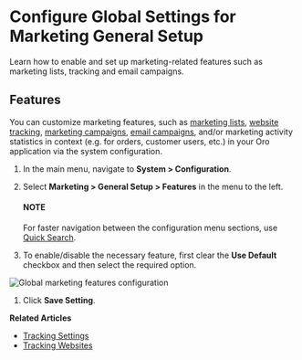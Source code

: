<a id="configuration-guide-marketing-configuration-general-setup"></a>

<a id="marketing-system-configuration"></a>

# Configure Global Settings for Marketing General Setup

Learn how to enable and set up marketing-related features such as marketing lists, tracking and email campaigns.

## Features

You can customize marketing features, such as [marketing lists](../../../../marketing/marketing-lists/index.md#user-guide-marketing-lists), [website tracking](../../../../marketing/tracking-websites/index.md#user-guide-marketing-tracking), [marketing campaigns](../../../../marketing/marketing-campaigns/index.md#user-guide-marketing-campaigns), [email campaigns](../../../../marketing/email-campaigns/index.md#user-guide-email-campaigns), and/or marketing activity statistics in context (e.g. for orders, customer users, etc.) in your Oro application via the system configuration.

1. In the main menu, navigate to **System > Configuration**.
2. Select **Marketing > General Setup > Features** in the menu to the left.

   #### NOTE
   For faster navigation between the configuration menu sections, use [Quick Search](../../quick-search.md#user-guide-system-configuration-quick-search).
3. To enable/disable the necessary feature, first clear the **Use Default** checkbox and then select the required option.

![Global marketing features configuration](user/img/system/config_system/marketing_features.png)
1. Click **Save Setting**.

**Related Articles**

* [Tracking Settings](../../system/general-setup/tracking.md#admin-configuration-tracking-settings)
* [Tracking Websites](../../../../marketing/tracking-websites/index.md#user-guide-marketing-tracking)

<!-- finish -->
<!-- fa-bars = fa-navicon -->
<!-- Ic Tiles is used as Set As Default in saved views, and as tiles in display layout options -->
<!-- IcPencil refers to Rename in Commerce and Inline Editing in CRM -->
<!-- Check mark in the square. -->
<!-- SortDesc is also used as drop-down arrow -->
<!-- A -->
<!-- B -->
<!-- C -->
<!-- D -->
<!-- E -->
<!-- F -->
<!-- G -->
<!-- H -->
<!-- I -->
<!-- L -->
<!-- M -->
<!-- P -->
<!-- R -->
<!-- S -->
<!-- T -->
<!-- U -->
<!-- Z -->

